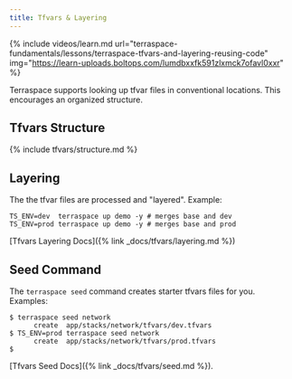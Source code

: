 ```yaml
---
title: Tfvars & Layering
---
```


{% include videos/learn.md
     url="terraspace-fundamentals/lessons/terraspace-tfvars-and-layering-reusing-code"
     img="https://learn-uploads.boltops.com/lumdbxxfk591zlxmck7ofavl0xxr" %}

Terraspace supports looking up tfvar files in conventional locations. This encourages an organized structure.

## Tfvars Structure

{% include tfvars/structure.md %}

## Layering

The the tfvar files are processed and "layered".  Example:

    TS_ENV=dev  terraspace up demo -y # merges base and dev
    TS_ENV=prod terraspace up demo -y # merges base and prod

[Tfvars Layering Docs]({% link _docs/tfvars/layering.md %})

## Seed Command

The `terraspace seed` command creates starter tfvars files for you. Examples:

    $ terraspace seed network
          create  app/stacks/network/tfvars/dev.tfvars
    $ TS_ENV=prod terraspace seed network
          create  app/stacks/network/tfvars/prod.tfvars
    $

[Tfvars Seed Docs]({% link _docs/tfvars/seed.md %}).

